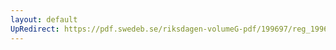```yaml
---
layout: default
UpRedirect: https://pdf.swedeb.se/riksdagen-volumeG-pdf/199697/reg_199697/reg_199697_0397.pdf
---
```

